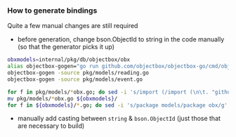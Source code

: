 ### How to generate bindings
Quite a few manual changes are still required

* before generation, change bson.ObjectId to string in the code manually (so that the generator picks it up)

```bash
obxmodels=internal/pkg/db/objectbox/obx
alias objectbox-gogen="go run github.com/objectbox/objectbox-go/cmd/objectbox-gogen/ -byValue -persist ${obxmodels}/objectbox-model.json"
objectbox-gogen -source pkg/models/reading.go
objectbox-gogen -source pkg/models/event.go

for f in pkg/models/*obx.go; do sed -i 's/import (/import (\n\t. "github.com\/edgexfoundry\/edgex-go\/pkg\/models"/g' "$f"; done
mv pkg/models/*obx.go ${obxmodels}/
for f in ${obxmodels}/*.go; do sed -i 's/package models/package obx/g' "$f"; done


```

* manually add casting between `string` & `bson.ObjectId` (just those that are necessary to build)